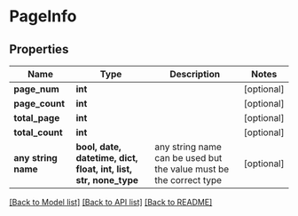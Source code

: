 # PageInfo


## Properties
Name | Type | Description | Notes
------------ | ------------- | ------------- | -------------
**page_num** | **int** |  | [optional] 
**page_count** | **int** |  | [optional] 
**total_page** | **int** |  | [optional] 
**total_count** | **int** |  | [optional] 
**any string name** | **bool, date, datetime, dict, float, int, list, str, none_type** | any string name can be used but the value must be the correct type | [optional]

[[Back to Model list]](../README.md#documentation-for-models) [[Back to API list]](../README.md#documentation-for-api-endpoints) [[Back to README]](../README.md)


